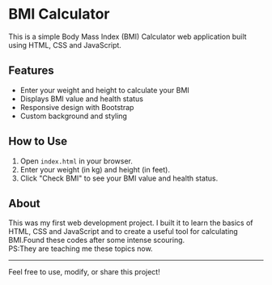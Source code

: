 # BMI Calculator

This is a simple Body Mass Index (BMI) Calculator web application built using HTML, CSS and JavaScript.

## Features
- Enter your weight and height to calculate your BMI
- Displays BMI value and health status
- Responsive design with Bootstrap
- Custom background and styling

## How to Use
1. Open `index.html` in your browser.
2. Enter your weight (in kg) and height (in feet).
3. Click "Check BMI" to see your BMI value and health status.

## About
This was my first web development project. I built it to learn the basics of HTML, CSS and JavaScript and to create a useful tool for calculating BMI.Found these codes after some intense scouring.<br/>
PS:They are teaching me these topics now.

---
Feel free to use, modify, or share this project!
